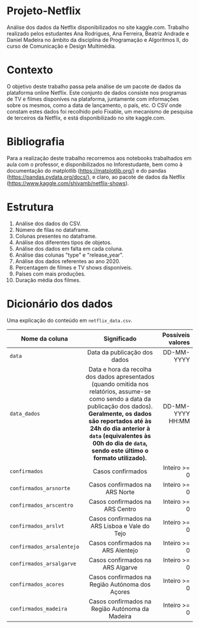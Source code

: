 # Projeto-Netflix
Análise dos dados da Netflix disponibilizados no site kaggle.com. Trabalho realizado pelos estudantes Ana Rodrigues, Ana Ferreira, Beatriz Andrade e Daniel Madeira no âmbito da disciplina de Programação e Algoritmos II, do curso de Comunicação e Design Multimédia.

# Contexto
O objetivo deste trabalho passa pela análise de um pacote de dados da plataforma online Netflix. Este conjunto de dados consiste nos programas de TV e filmes disponíves na plataforma, juntamente com informações sobre os mesmos, como a data de lançamento, o país, etc. O CSV onde constam estes dados foi recolhido pelo Fixable, um mecanismo de pesquisa de terceiros da Netflix, e está disponibilizado no site kaggle.com.

# Bibliografia
Para a realização deste trabalho recorremos aos notebooks trabalhados em aula com o professor, e disponibilizados no Inforestudante, bem como à documentação do matplotlib (https://matplotlib.org/) e do pandas (https://pandas.pydata.org/docs/), e claro, ao pacote de dados da Netflix (https://www.kaggle.com/shivamb/netflix-shows).

# Estrutura
1. Análise dos dados do CSV.
2. Número de filas no dataframe.
3. Colunas presentes no dataframe.
4. Análise dos diferentes tipos de objetos.
5. Análise dos dados em falta em cada coluna.
6. Análise das colunas "type" e "release_year".
7. Análise dos dados referentes ao ano 2020.
8. Percentagem de filmes e TV shows disponíveis.
9. Países com mais produções.
10. Duração média dos filmes.

# Dicionário dos dados

Uma explicação do conteúdo em `netflix_data.csv`.

| Nome da coluna        | Significado           | Possíveis valores  |
| ------------- |:-------------:| -----:|
| `data` | Data da publicação dos dados | DD-MM-YYYY |
| `data_dados` | Data e hora da recolha dos dados apresentados (quando omitida nos relatórios, assume-se como sendo a data da publicação dos dados). **Geralmente, os dados são reportados até às 24h do dia anterior à `data` (equivalentes às 00h do dia de `data`, sendo este último o formato utilizado).** | DD-MM-YYYY HH:MM|
| `confirmados` | Casos confirmados      | Inteiro >= 0 |
| `confirmados_arsnorte` | Casos confirmados na ARS Norte      | Inteiro >= 0 |
| `confirmados_arscentro` | Casos confirmados na ARS Centro      | Inteiro >= 0 |
| `confirmados_arslvt` | Casos confirmados na ARS Lisboa e Vale do Tejo      | Inteiro >= 0 |
| `confirmados_arsalentejo` | Casos confirmados na ARS Alentejo     | Inteiro >= 0 |
| `confirmados_arsalgarve` | Casos confirmados na ARS Algarve    | Inteiro >= 0 |
| `confirmados_acores` | Casos confirmados na Região Autónoma dos Açores | Inteiro >= 0 |
| `confirmados_madeira` | Casos confirmados na Região Autónoma da Madeira  |  Inteiro >= 0 |

